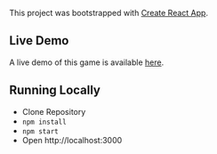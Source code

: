 This project was bootstrapped with [Create React App](https://github.com/facebook/create-react-app).

## Live Demo

A live demo of this game is available [here](https://guess-city-game.herokuapp.com/).

## Running Locally

- Clone Repository
- `npm install`
- `npm start`
- Open http://localhost:3000
